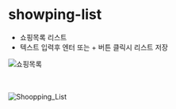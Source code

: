 # showping-list

- 쇼핑목록 리스트 <br>
- 텍스트 입력후 엔터 또는 + 버튼 클릭시 리스트 저장 <br>

![쇼핑목록](md_img/쇼핑목록.png '쇼핑목록')
<br>
<br>
<br>

![Shoopping_List](https://user-images.githubusercontent.com/68048248/108490722-6788df80-72e6-11eb-9a2a-c3ee86214ab2.gif '실행영상')
